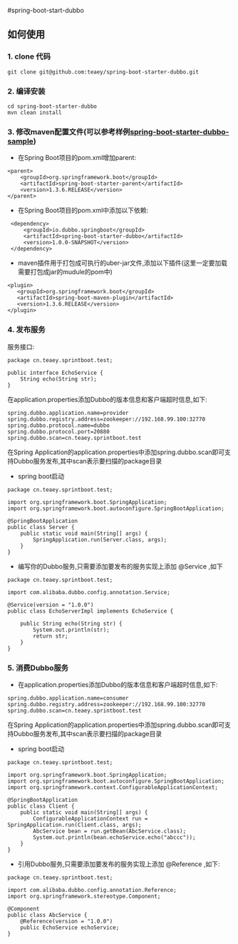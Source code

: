 #spring-boot-start-dubbo

## 如何使用

### 1. clone 代码

```
git clone git@github.com:teaey/spring-boot-starter-dubbo.git
```

### 2. 编译安装

```
cd spring-boot-starter-dubbo
mvn clean install
```


### 3. 修改maven配置文件(可以参考样例[spring-boot-starter-dubbo-sample](https://github.com/teaey/spring-boot-starter-dubbo-sample))

* 在Spring Boot项目的pom.xml增加parent:
```
<parent>
    <groupId>org.springframework.boot</groupId>
    <artifactId>spring-boot-starter-parent</artifactId>
    <version>1.3.6.RELEASE</version>
</parent>
 ```

* 在Spring Boot项目的pom.xml中添加以下依赖:
```
 <dependency>
     <groupId>io.dubbo.springboot</groupId>
     <artifactId>spring-boot-starter-dubbo</artifactId>
     <version>1.0.0-SNAPSHOT</version>
 </dependency>
 ```

 * maven插件用于打包成可执行的uber-jar文件,添加以下插件(这里一定要加载需要打包成jar的mudule的pom中)
 ```
<plugin>
    <groupId>org.springframework.boot</groupId>
    <artifactId>spring-boot-maven-plugin</artifactId>
    <version>1.3.6.RELEASE</version>
</plugin>
  ```

### 4. 发布服务

服务接口:

```
package cn.teaey.sprintboot.test;

public interface EchoService {
    String echo(String str);
}

```


在application.properties添加Dubbo的版本信息和客户端超时信息,如下:
```
spring.dubbo.application.name=provider
spring.dubbo.registry.address=zookeeper://192.168.99.100:32770
spring.dubbo.protocol.name=dubbo
spring.dubbo.protocol.port=20880
spring.dubbo.scan=cn.teaey.sprintboot.test
```


在Spring Application的application.properties中添加spring.dubbo.scan即可支持Dubbo服务发布,其中scan表示要扫描的package目录
* spring boot启动
```
package cn.teaey.sprintboot.test;

import org.springframework.boot.SpringApplication;
import org.springframework.boot.autoconfigure.SpringBootApplication;

@SpringBootApplication
public class Server {
    public static void main(String[] args) {
        SpringApplication.run(Server.class, args);
    }
}

```
* 编写你的Dubbo服务,只需要添加要发布的服务实现上添加 @Service ,如下
```
package cn.teaey.sprintboot.test;

import com.alibaba.dubbo.config.annotation.Service;

@Service(version = "1.0.0")
public class EchoServerImpl implements EchoService {

    public String echo(String str) {
        System.out.println(str);
        return str;
    }
}

```

### 5. 消费Dubbo服务
* 在application.properties添加Dubbo的版本信息和客户端超时信息,如下:
```
spring.dubbo.application.name=consumer
spring.dubbo.registry.address=zookeeper://192.168.99.100:32770
spring.dubbo.scan=cn.teaey.sprintboot.test
```
在Spring Application的application.properties中添加spring.dubbo.scan即可支持Dubbo服务发布,其中scan表示要扫描的package目录

* spring boot启动
```
package cn.teaey.sprintboot.test;

import org.springframework.boot.SpringApplication;
import org.springframework.boot.autoconfigure.SpringBootApplication;
import org.springframework.context.ConfigurableApplicationContext;

@SpringBootApplication
public class Client {
    public static void main(String[] args) {
        ConfigurableApplicationContext run = SpringApplication.run(Client.class, args);
        AbcService bean = run.getBean(AbcService.class);
        System.out.println(bean.echoService.echo("abccc"));
    }
}

```
* 引用Dubbo服务,只需要添加要发布的服务实现上添加 @Reference ,如下:
```
package cn.teaey.sprintboot.test;

import com.alibaba.dubbo.config.annotation.Reference;
import org.springframework.stereotype.Component;

@Component
public class AbcService {
    @Reference(version = "1.0.0")
    public EchoService echoService;
}
```
